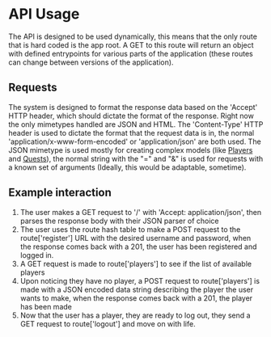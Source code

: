 # API Usage

The API is designed to be used dynamically, this means that the only route that is
hard coded is the app root.  A GET to this route will return an object with defined
entrypoints for various parts of the application (these routes can change between
versions of the application).

## Requests

The system is designed to format the response data based on the 'Accept' HTTP
header, which should dictate the format of the response.  Right now the only
mimetypes handled are JSON and HTML.  The 'Content-Type' HTTP header is used to
dictate the format that the request data is in, the normal
'application/x-www-form-encoded' or 'application/json' are both used.  The JSON
mimetype is used mostly for creating complex models (like [Players](players.md) and
[Quests](quests.md)), the normal string with the "=" and "&" is used for requests
with a known set of arguments (Ideally, this would be adaptable, sometime).

## Example interaction

1. The user makes a GET request to '/' with 'Accept: application/json', then parses
the response body with their JSON parser of choice
1. The user uses the route hash table to make a POST request to the
route['register'] URL with the desired username and password, when the response
comes back with a 201, the user has been registered and logged in.
1. A GET request is made to route['players'] to see if the list of available
players
1. Upon noticing they have no player, a POST request to route['players'] is made
with a JSON encoded data string describing the player the user wants to make, when
the response comes back with a 201, the player has been made
1. Now that the user has a player, they are ready to log out, they send a GET
request to route['logout'] and move on with life.
